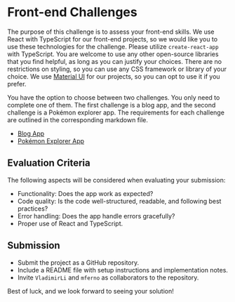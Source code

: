 # Front-end Challenges

The purpose of this challenge is to assess your front-end skills. We use React with TypeScript for our front-end projects, so we would like you to use these technologies for the challenge. Please utilize `create-react-app` with TypeScript. You are welcome to use any other open-source libraries that you find helpful, as long as you can justify your choices. There are no restrictions on styling, so you can use any CSS framework or library of your choice. We use [Material UI](https://mui.com/material-ui/) for our projects, so you can opt to use it if you prefer.

You have the option to choose between two challenges. You only need to complete one of them. The first challenge is a blog app, and the second challenge is a Pokémon explorer app. The requirements for each challenge are outlined in the corresponding markdown file.

- [Blog App](./BlogApp.md)
- [Pokémon Explorer App](./PokemonExplorerApp.md)

## Evaluation Criteria

The following aspects will be considered when evaluating your submission:

- Functionality: Does the app work as expected?
- Code quality: Is the code well-structured, readable, and following best practices?
- Error handling: Does the app handle errors gracefully?
- Proper use of React and TypeScript.

## Submission

- Submit the project as a GitHub repository.
- Include a README file with setup instructions and implementation notes.
- Invite `VladimirLi` and `mferno` as collaborators to the repository.

Best of luck, and we look forward to seeing your solution!
